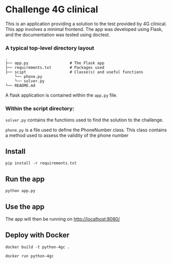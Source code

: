 # Challenge 4G clinical

This is an application providing a solution to the test provided by 4G clinical.
This app involves a minimal frontend. The app was developed using Flask, and the 
documentation was tested using doctest.

### A typical top-level directory layout

    .
    ├── app.py                  # The Flask app
    ├── requirements.txt        # Packages used
    ├── scipt                   # Classe(s) and useful functions
        └── phone.py            
        └── solver.py           
    └── README.md

A flask application is contained within the `app.py` file.

### Within the script directory:
`solver.py` contains the functions used to find the solution to the challenge.

`phone.py` is a file used to define the PhoneNumber class. This class contains 
a method used to assess the validity of the phone number

## Install 

    pip install -r requirements.txt
    

## Run the app

    python app.py

## Use the app

The app will then be running on [http://localhost:8080/](http://localhost:8080/)


## Deploy with Docker

    docker build -t python-4gc .

    docker run python-4gc